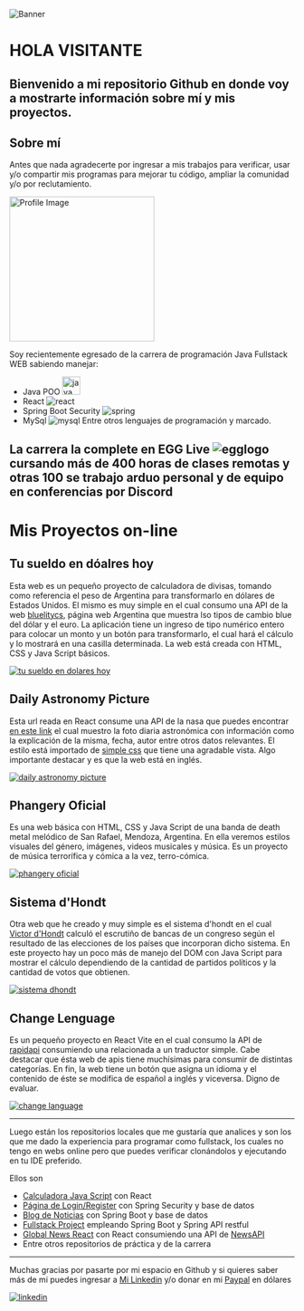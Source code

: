 ![Banner](https://github.com/saulocid/saulocid/blob/main/BannerProgramaci%C3%B3n.jpg)
# HOLA VISITANTE

Bienvenido a mi repositorio Github en donde voy a mostrarte información sobre mí y mis proyectos.
---

## Sobre mí

Antes que nada agradecerte por ingresar a mis trabajos para verificar, usar y/o compartir mis programas para mejorar tu código, ampliar la comunidad y/o por reclutamiento.

<picture>
<img alt="Profile Image" src="https://github.com/saulocid/saulocid/blob/main/Perfil.jpg" width="256px">
</picture>

Soy recientemente egresado de la carrera de programación Java Fullstack WEB sabiendo manejar:
* Java POO <picture><img alt="java" src="(https://github.com/saulocid/saulocid/blob/main/java128.png" width="32px"></picture>
* React ![react](https://github.com/saulocid/saulocid/blob/main/react128.png)
* Spring Boot Security ![spring](https://github.com/saulocid/saulocid/blob/main/spring128.png)
* MySql ![mysql](https://github.com/saulocid/saulocid/blob/main/mysql128.png)
Entre otros lenguajes de programación y marcado.

La carrera la complete en EGG Live ![egglogo](https://github.com/saulocid/saulocid/blob/main/EggLogo.png) cursando más de 400 horas de clases remotas y otras 100 se trabajo arduo personal y de equipo en conferencias por Discord
---

# Mis Proyectos on-line

## Tu sueldo en dóalres hoy

Esta web es un pequeño proyecto de calculadora de divisas, tomando como referencia el peso de Argentina para transformarlo en dólares de Estados Unidos. El mismo es muy simple en el cual consumo una API de la web [bluelitycs](https://bluelytics.com.ar/#!/), página web Argentina que muestra lso tipos de cambio blue del dólar y el euro.
La aplicación tiene un ingreso de tipo numérico entero para colocar un monto y un botón para transformarlo, el cual hará el cálculo y lo mostrará en una casilla determinada.
La web está creada con HTML, CSS y Java Script básicos.

[![tu sueldo en dolares hoy](https://github.com/saulocid/saulocid/blob/main/TuSueldoEnDolaresHoy.jpg)](https://tusueldoendolareshoy.github.io)

## Daily Astronomy Picture

Esta url reada en React consume una API de la nasa que puedes encontrar [en este link](https://api.nasa.gov/) el cual muestro la foto diaria astronómica con información como la explicación de la misma, fecha, autor entre otros datos relevantes.
El estilo está importado de [simple css](https://simplecss.org/) que tiene una agradable vista.
Algo importante destacar y es que la web está en inglés.

[![daily astronomy picture](https://github.com/saulocid/saulocid/blob/main/DailyAstronomyPicture.jpg)](https://dailyastronomypicture.github.io)

## Phangery Oficial

Es una web básica con HTML, CSS y Java Script de una banda de death metal melódico de San Rafael, Mendoza, Argentina.
En ella veremos estilos visuales del género, imágenes, videos musicales y música.
Es un proyecto de música terrorífica y cómica a la vez, terro-cómica.

[![phangery oficial](https://github.com/saulocid/saulocid/blob/main/PhangeryOficial.jpg)](https://phangeryoficial.github.io/)

## Sistema d'Hondt

Otra web que he creado y muy simple es el sistema d'hondt en el cual [Victor d'Hondt](https://es.wikipedia.org/wiki/Sistema_D%27Hondt) calculó el escrutiño de bancas de un congreso según el resultado de las elecciones de los países que incorporan dicho sistema.
En este proyecto hay un poco más de manejo del DOM con Java Script para mostrar el cálculo dependiendo de la cantidad de partidos políticos y la cantidad de votos que obtienen.

[![sistema dhondt](https://github.com/saulocid/saulocid/blob/main/SistemaDhondt.jpg)](https://sistemadhondt.github.io/)

## Change Lenguage

Es un pequeño proyecto en React Vite en el cual consumo la API de [rapidapi](https://rapidapi.com/hub) consumiendo una relacionada a un traductor simple. Cabe destacar que ésta web de apis tiene muchísimas para consumir de distintas categorías.
En fin, la web tiene un botón que asigna un idioma y el contenido de éste se modifica de español a inglés y viceversa. Digno de evaluar.

[![change language](https://github.com/saulocid/saulocid/blob/main/ChangeLanguages.jpg)](https://changelanguage.github.io/)

---

Luego están los repositorios locales que me gustaría que analices y son los que me dado la experiencia para programar como fullstack, los cuales no tengo en webs online pero que puedes verificar clonándolos y ejecutando en tu IDE preferido.

Ellos son
* [Calculadora Java Script](https://github.com/saulocid/Calculadora-JavaScript-React) con React
* [Página de Login/Register](https://github.com/saulocid/Pagina-de-inicio-con-Spring-Security) con Spring Security y base de datos
* [Blog de Noticias](https://github.com/saulocid/NoticiAPP-blog-de-noticias) con Spring Boot y base de datos
* [Fullstack Project](https://github.com/saulocid/Proyecto-API-SpringRestful-React) empleando Spring Boot y Spring API restful
* [Global News React](https://github.com/saulocid/global-news-react) con React consumiendo una API de [NewsAPI](https://newsapi.org/)
* Entre otros repositorios de práctica y de la carrera
---

Muchas gracias por pasarte por mi espacio en Github y si quieres saber más de mi puedes ingresar a [Mi Linkedin](https://www.linkedin.com/in/saulociddev/) y/o donar en mi [Paypal](http://paypal.me/saulocid) en dólares

[![linkedin](https://github.com/saulocid/saulocid/blob/main/LinkedinProfile.jpg)](https://www.linkedin.com/in/saulociddev/)

